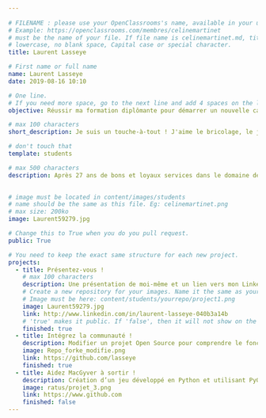 ```yaml
---
  
# FILENAME : please use your OpenClassrooms's name, available in your url.
# Example: https://openclassrooms.com/membres/celinemartinet
# must be the name of your file. If file name is celinemartinet.md, title is celinemartinet.
# lowercase, no blank space, Capital case or special character.
title: Laurent Lasseye

# First name or full name
name: Laurent Lasseye
date: 2019-08-16 10:10  

# One line.
# If you need more space, go to the next line and add 4 spaces on the left, as in 'description'.
objective: Réussir ma formation diplômante pour démarrer un nouvelle carrière !

# max 100 characters
short_description: Je suis un touche-à-tout ! J'aime le bricolage, le jardinage, le théâtre, la plongée sous-marine, la voile et bien evidemment l'informatique.

# don't touch that
template: students

# max 500 characters
description: Après 27 ans de bons et loyaux services dans le domaine de la protection de l'enfance, j'ai décidé à 51 ans de tourner la page du social pour m'orienter dans l'informatique. J'ai choisi la formation développeur d'applications option JAVA. Et je suis très heureux d'intégrer la communauté OpenClassrooms.
    

# image must be located in content/images/students
# name should be the same as this file. Eg: celinemartinet.png
# max size: 200ko
image: Laurent59279.jpg

# Change this to True when you do you pull request.
public: True

# You need to keep the exact same structure for each new project.
projects:
  - title: Présentez-vous !
    # max 100 characters
    description: Une présentation de moi-même et un lien vers mon LinkedIn.
    # Create a new repository for your images. Name it the same as your nickname and profile picture.
    # Image must be here: content/students/yourrepo/project1.png
    image: Laurent59279.jpg
    link: http://www.linkedin.com/in/laurent-lasseye-040b3a14b
    # 'true' makes it public. If 'false', then it will not show on the website.
    finished: true
  - title: Intégrez la communauté !
    description: Modifier un projet Open Source pour comprendre le fonctionnement de Git, de Github et des pull requests.
    image: Repo_forke_modifie.png
    link: https://github.com/lasseye
    finished: true
  - title: Aidez MacGyver à sortir !
    description: Création d’un jeu développé en Python et utilisant PyGame.
    image: ratus/projet_3.png
    link: https://www.github.com
    finished: false
---
```

